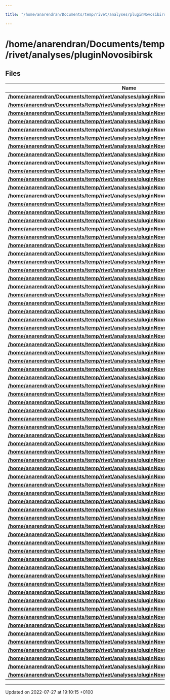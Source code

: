 ```yaml
---

title: "/home/anarendran/Documents/temp/rivet/analyses/pluginNovosibirsk"

---
```


# /home/anarendran/Documents/temp/rivet/analyses/pluginNovosibirsk



## Files

| Name           |
| -------------- |
| **[/home/anarendran/Documents/temp/rivet/analyses/pluginNovosibirsk/CMD2_1995_I406880.cc](http://example.org/files/cmd2__1995__i406880_8cc/#file-cmd2-1995-i406880.cc)**  |
| **[/home/anarendran/Documents/temp/rivet/analyses/pluginNovosibirsk/CMD2_1998_I480170.cc](http://example.org/files/cmd2__1998__i480170_8cc/#file-cmd2-1998-i480170.cc)**  |
| **[/home/anarendran/Documents/temp/rivet/analyses/pluginNovosibirsk/CMD2_1999_I483994.cc](http://example.org/files/cmd2__1999__i483994_8cc/#file-cmd2-1999-i483994.cc)**  |
| **[/home/anarendran/Documents/temp/rivet/analyses/pluginNovosibirsk/CMD2_1999_I498859.cc](http://example.org/files/cmd2__1999__i498859_8cc/#file-cmd2-1999-i498859.cc)**  |
| **[/home/anarendran/Documents/temp/rivet/analyses/pluginNovosibirsk/CMD2_1999_I502164.cc](http://example.org/files/cmd2__1999__i502164_8cc/#file-cmd2-1999-i502164.cc)**  |
| **[/home/anarendran/Documents/temp/rivet/analyses/pluginNovosibirsk/CMD2_1999_I503154.cc](http://example.org/files/cmd2__1999__i503154_8cc/#file-cmd2-1999-i503154.cc)**  |
| **[/home/anarendran/Documents/temp/rivet/analyses/pluginNovosibirsk/CMD2_2000_I511375.cc](http://example.org/files/cmd2__2000__i511375_8cc/#file-cmd2-2000-i511375.cc)**  |
| **[/home/anarendran/Documents/temp/rivet/analyses/pluginNovosibirsk/CMD2_2000_I523691.cc](http://example.org/files/cmd2__2000__i523691_8cc/#file-cmd2-2000-i523691.cc)**  |
| **[/home/anarendran/Documents/temp/rivet/analyses/pluginNovosibirsk/CMD2_2000_I531667.cc](http://example.org/files/cmd2__2000__i531667_8cc/#file-cmd2-2000-i531667.cc)**  |
| **[/home/anarendran/Documents/temp/rivet/analyses/pluginNovosibirsk/CMD2_2000_I532970.cc](http://example.org/files/cmd2__2000__i532970_8cc/#file-cmd2-2000-i532970.cc)**  |
| **[/home/anarendran/Documents/temp/rivet/analyses/pluginNovosibirsk/CMD2_2001_I554522.cc](http://example.org/files/cmd2__2001__i554522_8cc/#file-cmd2-2001-i554522.cc)**  |
| **[/home/anarendran/Documents/temp/rivet/analyses/pluginNovosibirsk/CMD2_2002_I568807.cc](http://example.org/files/cmd2__2002__i568807_8cc/#file-cmd2-2002-i568807.cc)**  |
| **[/home/anarendran/Documents/temp/rivet/analyses/pluginNovosibirsk/CMD2_2003_I601222.cc](http://example.org/files/cmd2__2003__i601222_8cc/#file-cmd2-2003-i601222.cc)**  |
| **[/home/anarendran/Documents/temp/rivet/analyses/pluginNovosibirsk/CMD2_2003_I616446.cc](http://example.org/files/cmd2__2003__i616446_8cc/#file-cmd2-2003-i616446.cc)**  |
| **[/home/anarendran/Documents/temp/rivet/analyses/pluginNovosibirsk/CMD2_2004_I630009.cc](http://example.org/files/cmd2__2004__i630009_8cc/#file-cmd2-2004-i630009.cc)**  |
| **[/home/anarendran/Documents/temp/rivet/analyses/pluginNovosibirsk/CMD2_2004_I648023.cc](http://example.org/files/cmd2__2004__i648023_8cc/#file-cmd2-2004-i648023.cc)**  |
| **[/home/anarendran/Documents/temp/rivet/analyses/pluginNovosibirsk/CMD2_2005_I658856.cc](http://example.org/files/cmd2__2005__i658856_8cc/#file-cmd2-2005-i658856.cc)**  |
| **[/home/anarendran/Documents/temp/rivet/analyses/pluginNovosibirsk/CMD2_2006_I728191.cc](http://example.org/files/cmd2__2006__i728191_8cc/#file-cmd2-2006-i728191.cc)**  |
| **[/home/anarendran/Documents/temp/rivet/analyses/pluginNovosibirsk/CMD2_2007_I728302.cc](http://example.org/files/cmd2__2007__i728302_8cc/#file-cmd2-2007-i728302.cc)**  |
| **[/home/anarendran/Documents/temp/rivet/analyses/pluginNovosibirsk/CMD2_2008_I782516.cc](http://example.org/files/cmd2__2008__i782516_8cc/#file-cmd2-2008-i782516.cc)**  |
| **[/home/anarendran/Documents/temp/rivet/analyses/pluginNovosibirsk/CMD3_2013_I1217420.cc](http://example.org/files/cmd3__2013__i1217420_8cc/#file-cmd3-2013-i1217420.cc)**  |
| **[/home/anarendran/Documents/temp/rivet/analyses/pluginNovosibirsk/CMD3_2016_I1385598.cc](http://example.org/files/cmd3__2016__i1385598_8cc/#file-cmd3-2016-i1385598.cc)**  |
| **[/home/anarendran/Documents/temp/rivet/analyses/pluginNovosibirsk/CMD3_2016_I1395968.cc](http://example.org/files/cmd3__2016__i1395968_8cc/#file-cmd3-2016-i1395968.cc)**  |
| **[/home/anarendran/Documents/temp/rivet/analyses/pluginNovosibirsk/CMD3_2016_I1444990.cc](http://example.org/files/cmd3__2016__i1444990_8cc/#file-cmd3-2016-i1444990.cc)**  |
| **[/home/anarendran/Documents/temp/rivet/analyses/pluginNovosibirsk/CMD3_2017_I1606078.cc](http://example.org/files/cmd3__2017__i1606078_8cc/#file-cmd3-2017-i1606078.cc)**  |
| **[/home/anarendran/Documents/temp/rivet/analyses/pluginNovosibirsk/CMD3_2019_I1720610.cc](http://example.org/files/cmd3__2019__i1720610_8cc/#file-cmd3-2019-i1720610.cc)**  |
| **[/home/anarendran/Documents/temp/rivet/analyses/pluginNovosibirsk/CMD3_2019_I1740541.cc](http://example.org/files/cmd3__2019__i1740541_8cc/#file-cmd3-2019-i1740541.cc)**  |
| **[/home/anarendran/Documents/temp/rivet/analyses/pluginNovosibirsk/CMD3_2019_I1744510.cc](http://example.org/files/cmd3__2019__i1744510_8cc/#file-cmd3-2019-i1744510.cc)**  |
| **[/home/anarendran/Documents/temp/rivet/analyses/pluginNovosibirsk/CMD3_2019_I1770428.cc](http://example.org/files/cmd3__2019__i1770428_8cc/#file-cmd3-2019-i1770428.cc)**  |
| **[/home/anarendran/Documents/temp/rivet/analyses/pluginNovosibirsk/CMD_1985_I221309.cc](http://example.org/files/cmd__1985__i221309_8cc/#file-cmd-1985-i221309.cc)**  |
| **[/home/anarendran/Documents/temp/rivet/analyses/pluginNovosibirsk/KEDR_2019_I1673357.cc](http://example.org/files/kedr__2019__i1673357_8cc/#file-kedr-2019-i1673357.cc)**  |
| **[/home/anarendran/Documents/temp/rivet/analyses/pluginNovosibirsk/MD1_1986_I364141.cc](http://example.org/files/md1__1986__i364141_8cc/#file-md1-1986-i364141.cc)**  |
| **[/home/anarendran/Documents/temp/rivet/analyses/pluginNovosibirsk/ND_1991_I321108.cc](http://example.org/files/nd__1991__i321108_8cc/#file-nd-1991-i321108.cc)**  |
| **[/home/anarendran/Documents/temp/rivet/analyses/pluginNovosibirsk/OLYA_1981_I173076.cc](http://example.org/files/olya__1981__i173076_8cc/#file-olya-1981-i173076.cc)**  |
| **[/home/anarendran/Documents/temp/rivet/analyses/pluginNovosibirsk/OLYA_1984_I208231.cc](http://example.org/files/olya__1984__i208231_8cc/#file-olya-1984-i208231.cc)**  |
| **[/home/anarendran/Documents/temp/rivet/analyses/pluginNovosibirsk/SND_1999_I508003.cc](http://example.org/files/snd__1999__i508003_8cc/#file-snd-1999-i508003.cc)**  |
| **[/home/anarendran/Documents/temp/rivet/analyses/pluginNovosibirsk/SND_2000_I503946.cc](http://example.org/files/snd__2000__i503946_8cc/#file-snd-2000-i503946.cc)**  |
| **[/home/anarendran/Documents/temp/rivet/analyses/pluginNovosibirsk/SND_2000_I524221.cc](http://example.org/files/snd__2000__i524221_8cc/#file-snd-2000-i524221.cc)**  |
| **[/home/anarendran/Documents/temp/rivet/analyses/pluginNovosibirsk/SND_2000_I525398.cc](http://example.org/files/snd__2000__i525398_8cc/#file-snd-2000-i525398.cc)**  |
| **[/home/anarendran/Documents/temp/rivet/analyses/pluginNovosibirsk/SND_2000_I527094.cc](http://example.org/files/snd__2000__i527094_8cc/#file-snd-2000-i527094.cc)**  |
| **[/home/anarendran/Documents/temp/rivet/analyses/pluginNovosibirsk/SND_2000_I527752.cc](http://example.org/files/snd__2000__i527752_8cc/#file-snd-2000-i527752.cc)**  |
| **[/home/anarendran/Documents/temp/rivet/analyses/pluginNovosibirsk/SND_2001_I533574.cc](http://example.org/files/snd__2001__i533574_8cc/#file-snd-2001-i533574.cc)**  |
| **[/home/anarendran/Documents/temp/rivet/analyses/pluginNovosibirsk/SND_2001_I558279.cc](http://example.org/files/snd__2001__i558279_8cc/#file-snd-2001-i558279.cc)**  |
| **[/home/anarendran/Documents/temp/rivet/analyses/pluginNovosibirsk/SND_2001_I579319.cc](http://example.org/files/snd__2001__i579319_8cc/#file-snd-2001-i579319.cc)**  |
| **[/home/anarendran/Documents/temp/rivet/analyses/pluginNovosibirsk/SND_2002_I582183.cc](http://example.org/files/snd__2002__i582183_8cc/#file-snd-2002-i582183.cc)**  |
| **[/home/anarendran/Documents/temp/rivet/analyses/pluginNovosibirsk/SND_2002_I587084.cc](http://example.org/files/snd__2002__i587084_8cc/#file-snd-2002-i587084.cc)**  |
| **[/home/anarendran/Documents/temp/rivet/analyses/pluginNovosibirsk/SND_2003_I612867.cc](http://example.org/files/snd__2003__i612867_8cc/#file-snd-2003-i612867.cc)**  |
| **[/home/anarendran/Documents/temp/rivet/analyses/pluginNovosibirsk/SND_2003_I619011.cc](http://example.org/files/snd__2003__i619011_8cc/#file-snd-2003-i619011.cc)**  |
| **[/home/anarendran/Documents/temp/rivet/analyses/pluginNovosibirsk/SND_2005_I686349.cc](http://example.org/files/snd__2005__i686349_8cc/#file-snd-2005-i686349.cc)**  |
| **[/home/anarendran/Documents/temp/rivet/analyses/pluginNovosibirsk/SND_2006_I717778.cc](http://example.org/files/snd__2006__i717778_8cc/#file-snd-2006-i717778.cc)**  |
| **[/home/anarendran/Documents/temp/rivet/analyses/pluginNovosibirsk/SND_2006_I720035.cc](http://example.org/files/snd__2006__i720035_8cc/#file-snd-2006-i720035.cc)**  |
| **[/home/anarendran/Documents/temp/rivet/analyses/pluginNovosibirsk/SND_2007_I755881.cc](http://example.org/files/snd__2007__i755881_8cc/#file-snd-2007-i755881.cc)**  |
| **[/home/anarendran/Documents/temp/rivet/analyses/pluginNovosibirsk/SND_2014_I1275333.cc](http://example.org/files/snd__2014__i1275333_8cc/#file-snd-2014-i1275333.cc)**  |
| **[/home/anarendran/Documents/temp/rivet/analyses/pluginNovosibirsk/SND_2014_I1321689.cc](http://example.org/files/snd__2014__i1321689_8cc/#file-snd-2014-i1321689.cc)**  |
| **[/home/anarendran/Documents/temp/rivet/analyses/pluginNovosibirsk/SND_2015_I1332929.cc](http://example.org/files/snd__2015__i1332929_8cc/#file-snd-2015-i1332929.cc)**  |
| **[/home/anarendran/Documents/temp/rivet/analyses/pluginNovosibirsk/SND_2015_I1389908.cc](http://example.org/files/snd__2015__i1389908_8cc/#file-snd-2015-i1389908.cc)**  |
| **[/home/anarendran/Documents/temp/rivet/analyses/pluginNovosibirsk/SND_2016_I1418483.cc](http://example.org/files/snd__2016__i1418483_8cc/#file-snd-2016-i1418483.cc)**  |
| **[/home/anarendran/Documents/temp/rivet/analyses/pluginNovosibirsk/SND_2016_I1471515.cc](http://example.org/files/snd__2016__i1471515_8cc/#file-snd-2016-i1471515.cc)**  |
| **[/home/anarendran/Documents/temp/rivet/analyses/pluginNovosibirsk/SND_2016_I1473343.cc](http://example.org/files/snd__2016__i1473343_8cc/#file-snd-2016-i1473343.cc)**  |
| **[/home/anarendran/Documents/temp/rivet/analyses/pluginNovosibirsk/SND_2016_I1484677.cc](http://example.org/files/snd__2016__i1484677_8cc/#file-snd-2016-i1484677.cc)**  |
| **[/home/anarendran/Documents/temp/rivet/analyses/pluginNovosibirsk/SND_2016_I1489182.cc](http://example.org/files/snd__2016__i1489182_8cc/#file-snd-2016-i1489182.cc)**  |
| **[/home/anarendran/Documents/temp/rivet/analyses/pluginNovosibirsk/SND_2018_I1637194.cc](http://example.org/files/snd__2018__i1637194_8cc/#file-snd-2018-i1637194.cc)**  |
| **[/home/anarendran/Documents/temp/rivet/analyses/pluginNovosibirsk/SND_2018_I1638368.cc](http://example.org/files/snd__2018__i1638368_8cc/#file-snd-2018-i1638368.cc)**  |
| **[/home/anarendran/Documents/temp/rivet/analyses/pluginNovosibirsk/SND_2018_I1693737.cc](http://example.org/files/snd__2018__i1693737_8cc/#file-snd-2018-i1693737.cc)**  |
| **[/home/anarendran/Documents/temp/rivet/analyses/pluginNovosibirsk/SND_2018_I1694988.cc](http://example.org/files/snd__2018__i1694988_8cc/#file-snd-2018-i1694988.cc)**  |
| **[/home/anarendran/Documents/temp/rivet/analyses/pluginNovosibirsk/SND_2019_I1726419.cc](http://example.org/files/snd__2019__i1726419_8cc/#file-snd-2019-i1726419.cc)**  |
| **[/home/anarendran/Documents/temp/rivet/analyses/pluginNovosibirsk/SND_2020_I1789269.cc](http://example.org/files/snd__2020__i1789269_8cc/#file-snd-2020-i1789269.cc)**  |
| **[/home/anarendran/Documents/temp/rivet/analyses/pluginNovosibirsk/SND_2020_I1800477.cc](http://example.org/files/snd__2020__i1800477_8cc/#file-snd-2020-i1800477.cc)**  |
| **[/home/anarendran/Documents/temp/rivet/analyses/pluginNovosibirsk/SND_2020_I1806118.cc](http://example.org/files/snd__2020__i1806118_8cc/#file-snd-2020-i1806118.cc)**  |
| **[/home/anarendran/Documents/temp/rivet/analyses/pluginNovosibirsk/SND_2020_I1809286.cc](http://example.org/files/snd__2020__i1809286_8cc/#file-snd-2020-i1809286.cc)**  |
| **[/home/anarendran/Documents/temp/rivet/analyses/pluginNovosibirsk/SND_2021_I1942539.cc](http://example.org/files/snd__2021__i1942539_8cc/#file-snd-2021-i1942539.cc)**  |






-------------------------------

Updated on 2022-07-27 at 19:10:15 +0100

